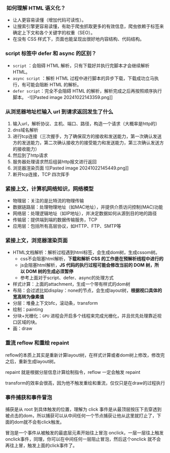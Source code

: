 ###  如何理解 HTML 语义化？

- 让人更容易读懂（增加代码可读性）。
- 让搜索引擎更容易读懂，有助于爬虫抓取更多的有效信息，爬虫依赖于标签来确定上下文和各个关键字的权重（SEO）。
- 在没有 CSS 样式下，页面也能呈现出很好地内容结构、代码结构。

### script 标签中 defer 和 async 的区别？

- `script` ：会阻碍 HTML 解析，只有下载好并执行完脚本才会继续解析 HTML。
- `async script` ：解析 HTML 过程中进行脚本的异步下载，下载成功立马执行，有可能会阻断 HTML 的解析。
- `defer script`：完全不会阻碍 HTML 的解析，解析完成之后再按照顺序执行脚本。
-![[Pasted image 20241022143359.png]]


### 从浏览器地址栏输入 url 到请求返回发生了什么

1. 输入url，解析协议、主机、端口、路径，构造一个请求（大概率是http的）
2. dns域名解析
3. 进行tcp连接（三次握手，为了确保双方的接收和发送能力，第一次确认发送方的发送能力，第二次确认接收方的接受能力和发送能力，第三次确认发送方的接收能力）
4. 然后到了http请求
5. 服务器处理请求然后组装http报文进行返回
6. 浏览器渲染页面
![[Pasted image 20241022145449.png]]
7. 断开tcp连接，TCP 四次挥手

### 紧接上文，计算机网络知识，网络模型

- 物理层：关注的是比特流的物理传输
- 数据链路层：处理物理地址（如MAC地址），并提供介质访问控制(MAC)功能
- 网络层：处理逻辑地址（如IP地址），并决定数据如何从源到目的地的路径
- 传输层：提供端到端的数据传输服务，TCP
- 应用层：包括所有高层协议，如HTTP、FTP、SMTP等

### 紧接上文，浏览器渲染页面

- HTML文档解析：解析过程遇到html标签，会生成dom树，生成cssom树。
	- css不会阻塞html解析，**下载和解析 CSS 的工作是在预解析线程中进行的**
	- js会阻塞html解析，**JS 代码的执行过程可能会修改当前的 DOM 树，所以 DOM 树的生成必须暂停**
	- 参考上面对于script、defer、async的处理方式
- 样式计算：上面的attachment，生成一个带有样式的dom树
- 布局：会过滤比如display：none的节点，会生成layout树，**根据视口具体的宽高转为像素值**
- 分层：堆叠上下文bfc，滚动条，transform
- 绘制：painting
- 分块+光栅化：`GPU` 进程会开启多个线程来完成光栅化，并且优先处理靠近视口区域的块。
- 画：draw

### 重流 reflow 和重绘 repaint

reflow的本质上其实是重新计算layout树，在样式计算或者dom树上修改，修改完之后，重新生成layout树。

repaint 就是根据分层信息计算绘制指令，reflow 一定会触发 repaint

transform的效率会很高，因为他不触发重绘和重流，仅仅只是在draw的过程执行



### 事件捕获和事件冒泡

捕获是从 root 到具体触发的位置，理解为 click 事件是从最顶层按压下去穿透到被点击的dom，所以捕获可以从中间任何一个节点捕获让他从这里就打止了，下面的dom就不会有click触发。

冒泡是一个事件从被触发的最底层元素开始往上冒泡 onclick，一层一层往上触发 onclick事件，同理，你可以在中间任何一层阻止冒泡，然后这个onclick 就不会再往上冒，触发上面的click事件了。